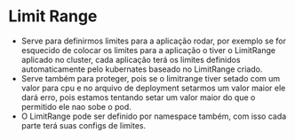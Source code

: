 # Limit Range
- Serve para definirmos limites para a aplicação rodar, por exemplo se for esquecido de colocar os limites para a aplicação o tiver o LimitRange aplicado no cluster, cada aplicação terá os limites definidos automaticamente pelo kubernates baseado no LimitRange criado.
- Serve também para proteger, pois se o limitrange tiver setado com um valor para cpu e no arquivo de deployment setarmos um valor maior ele dará erro, pois estamos tentando setar um valor maior do que o permitido ele nao sobe o pod.
- O LimitRange pode ser definido por namespace também, com isso cada parte terá suas configs de limites.